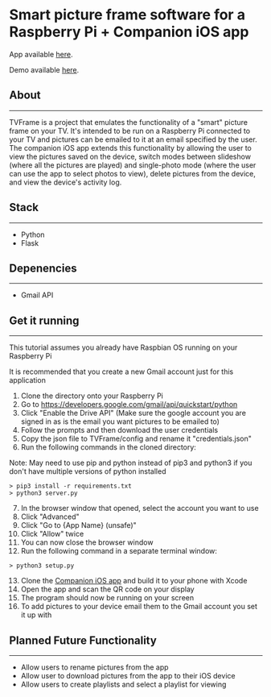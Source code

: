 # Smart picture frame software for a Raspberry Pi + Companion iOS app

App available [here](https://github.com/jdalamo/TVFrame_App).

Demo available [here](https://www.youtube.com/watch?v=78G_m1ixstU&t=1s).

## About
---
TVFrame is a project that emulates the functionality of a "smart" picture frame on your TV.  It's intended to be run on a Raspberry Pi connected to your TV and pictures can be emailed to it at an email specified by the user.  The companion iOS app extends this functionality by allowing the user to view the pictures saved on the device, switch modes between slideshow (where all the pictures are played) and single-photo mode (where the user can use the app to select photos to view), delete pictures from the device, and view the device's activity log.

## Stack
---
- Python
- Flask

## Depenencies
---
- Gmail API

## Get it running
---
This tutorial assumes you already have Raspbian OS running on your Raspberry Pi

It is recommended that you create a new Gmail account just for this application
1. Clone the directory onto your Raspberry Pi
2. Go to https://developers.google.com/gmail/api/quickstart/python
3. Click "Enable the Drive API" (Make sure the google account you are signed in as is the email you want pictures to be emailed to)
4. Follow the prompts and then download the user credentials
5. Copy the json file to TVFrame/config and rename it "credentials.json"
6. Run the following commands in the cloned directory:

Note: May need to use pip and python instead of pip3 and python3 if you don't have multiple versions of python installed
```
> pip3 install -r requirements.txt
> python3 server.py
```

7. In the browser window that opened, select the account you want to use
8. Click "Advanced"
9. Click "Go to {App Name} (unsafe)"
10. Click "Allow" twice
11. You can now close the browser window
12. Run the following command in a separate terminal window:

```
> python3 setup.py
```

13. Clone the [Companion iOS app](https://github.com/jdalamo/TVFrame_App) and build it to your phone with Xcode
14. Open the app and scan the QR code on your display
15. The program should now be running on your screen
16. To add pictures to your device email them to the Gmail account you set it up with

## Planned Future Functionality
---
- Allow users to rename pictures from the app
- Allow user to download pictures from the app to their iOS device
- Allow users to create playlists and select a playlist for viewing